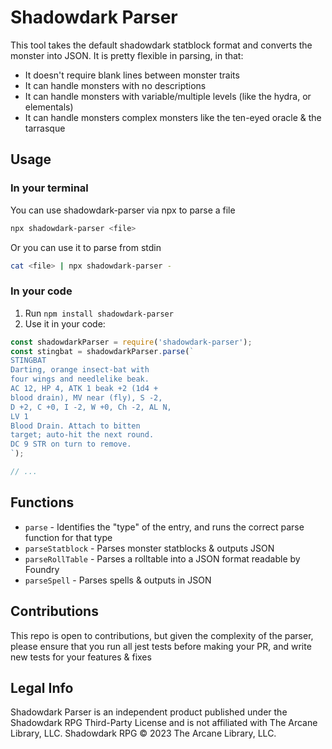 # Shadowdark Parser

This tool takes the default shadowdark statblock format and converts the monster into JSON. It is pretty flexible in parsing, in that:

- It doesn't require blank lines between monster traits
- It can handle monsters with no descriptions
- It can handle monsters with variable/multiple levels (like the hydra, or elementals)
- It can handle monsters complex monsters like the ten-eyed oracle & the tarrasque

## Usage

### In your terminal

You can use shadowdark-parser via npx to parse a file

```bash
npx shadowdark-parser <file>
```

Or you can use it to parse from stdin

```bash
cat <file> | npx shadowdark-parser -
```

### In your code

1. Run `npm install shadowdark-parser`
2. Use it in your code:

```js
const shadowdarkParser = require('shadowdark-parser');
const stingbat = shadowdarkParser.parse(`
STINGBAT
Darting, orange insect-bat with
four wings and needlelike beak.
AC 12, HP 4, ATK 1 beak +2 (1d4 +
blood drain), MV near (fly), S -2,
D +2, C +0, I -2, W +0, Ch -2, AL N,
LV 1
Blood Drain. Attach to bitten
target; auto-hit the next round.
DC 9 STR on turn to remove.
`);

// ...
```

## Functions

- `parse` - Identifies the "type" of the entry, and runs the correct parse function for that type
- `parseStatblock` - Parses monster statblocks & outputs JSON
- `parseRollTable` - Parses a rolltable into a JSON format readable by Foundry
- `parseSpell` - Parses spells & outputs in JSON


## Contributions

This repo is open to contributions, but given the complexity of the parser, please
ensure that you run all jest tests before making your PR, and write new tests for your features & fixes

## Legal Info
Shadowdark Parser is an independent product published under the Shadowdark RPG Third-Party License and is not affiliated with The Arcane Library, LLC. Shadowdark RPG © 2023 The Arcane Library, LLC.
